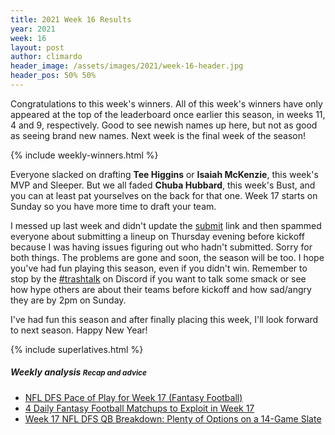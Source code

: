 ```yaml
---
title: 2021 Week 16 Results
year: 2021
week: 16
layout: post
author: climardo
header_image: /assets/images/2021/week-16-header.jpg
header_pos: 50% 50%
---
```

Congratulations to this week's winners. All of this week's winners have only appeared at the top of the leaderboard once earlier this season, in weeks 11, 4 and 9, respectively. Good to see newish names up here, but not as good as seeing brand new names. Next week is the final week of the season!

{% include weekly-winners.html %}

Everyone slacked on drafting **Tee Higgins** or **Isaiah McKenzie**, this week's MVP and Sleeper. But we all faded **Chuba Hubbard**, this week's Bust, and you can at least pat yourselves on the back for that one. Week 17 starts on Sunday so you have more time to draft your team. 

I messed up last week and didn't update the [submit](/submit) link and then spammed everyone about submitting a lineup on Thursday evening before kickoff because I was having issues figuring out who hadn't submitted. Sorry for both things. The problems are gone and soon, the season will be too. I hope you've had fun playing this season, even if you didn't win. Remember to stop by the [#trashtalk](https://discord.gg/AKDJNmKmJK) on Discord if you want to talk some smack or see how hype others are about their teams before kickoff and how sad/angry they are by 2pm on Sunday.

I've had fun this season and after finally placing this week, I'll look forward to next season. Happy New Year!

{% include superlatives.html %}

##### Weekly analysis <small class="text-muted">Recap and advice</small>
- [NFL DFS Pace of Play for Week 17 (Fantasy Football)](https://www.thefantasyfootballers.com/dfs/nfl-dfs-pace-of-play-for-week-17-fantasy-football/)
- [4 Daily Fantasy Football Matchups to Exploit in Week 17](https://www.numberfire.com/nfl/news/41714/4-daily-fantasy-football-matchups-to-exploit-in-week-17)
- [Week 17 NFL DFS QB Breakdown: Plenty of Options on a 14-Game Slate](https://www.fantasylabs.com/articles/draftkings-fanduel-picks-fantasy-football-week-17-nfl-dfs-quarterback-breakdown-plenty-options-14-game-slate/)
